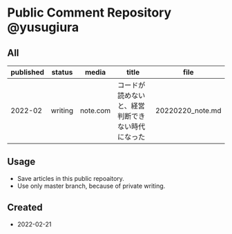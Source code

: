 # Public Comment Repository @yusugiura
 
 ## All

 | published | status | media | title | file |
 | -- | -- | -- | -- | -- |
 | 2022-02 | writing | note.com | コードが読めないと、経営判断できない時代になった | 20220220_note.md | 
 
 ## Usage

 - Save articles in this public repoaitory.
 - Use only master branch, because of private writing.


 ## Created
  
 - 2022-02-21

